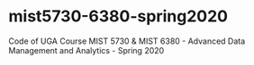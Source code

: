 # mist5730-6380-spring2020
Code of UGA Course MIST 5730 &amp; MIST 6380 - Advanced Data Management and Analytics - Spring 2020
